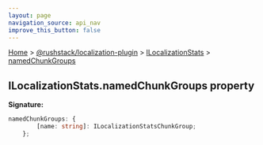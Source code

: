 ```yaml
---
layout: page
navigation_source: api_nav
improve_this_button: false
---
```



[Home](./index.md) &gt; [@rushstack/localization-plugin](./localization-plugin.md) &gt; [ILocalizationStats](./localization-plugin.ilocalizationstats.md) &gt; [namedChunkGroups](./localization-plugin.ilocalizationstats.namedchunkgroups.md)

## ILocalizationStats.namedChunkGroups property

<b>Signature:</b>

```typescript
namedChunkGroups: {
        [name: string]: ILocalizationStatsChunkGroup;
    };
```
